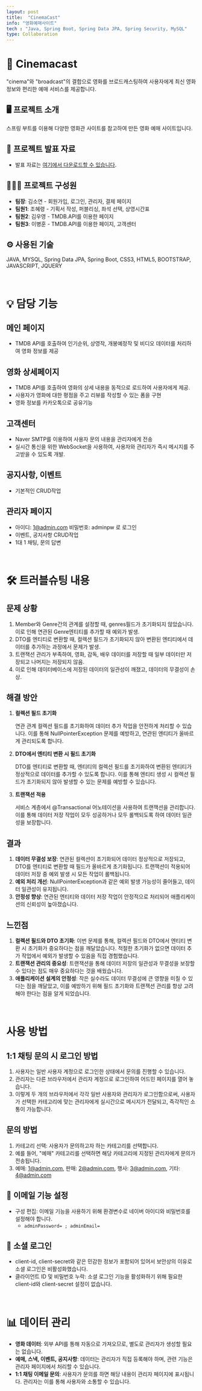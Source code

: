 ```yaml
---
layout: post
title:  "CinemaCast"
info: "영화예매사이트"
tech : "Java, Spring Boot, Spring Data JPA, Spring Security, MySQL"
type: Collaboration
---
```


# 📌 Cinemacast
"cinema"와 "broadcast"의 결합으로 영화를 브로드캐스팅하여 사용자에게 최신 영화 정보와 편리한 예매 서비스를 제공합니다.

## 🖥️ 프로젝트 소개
스프링 부트를 이용해 다양한 영화관 사이트를 참고하여 만든 영화 예매 사이트입니다.

## 📄 프로젝트 발표 자료
- 발표 자료는 [여기에서 다운로드할 수 있습니다](https://docs.google.com/presentation/d/1Ua3kVJtuOFLrB7LKAKkkmn6AiUeTZ_L_/edit?usp=drive_link&ouid=104385299162078736648&rtpof=true&sd=true).

## 👨‍👩‍👦 프로젝트 구성원
- **팀장**: 김소연 - 회원가입, 로그인, 관리자, 결제 페이지
- **팀원1**: 조혜령 - 기획서 작성, 퍼블리싱, 좌석 선택, 상영시간표
- **팀원2**: 김우영 - TMDB.API를 이용한 페이지
- **팀원3**: 이병훈 - TMDB.API를 이용한 페이지, 고객센터

## ⚙️ 사용된 기술
JAVA, MYSQL, Spring Data JPA, Spring Boot, CSS3, HTML5, BOOTSTRAP, JAVASCRIPT, JQUERY

<br/>

# 💡 담당 기능

## 메인 페이지
- TMDB API를 호출하여 인기순위, 상영작, 개봉예정작 및 비디오 데이터를 처리하여 영화 정보를 제공

## 영화 상세페이지
 - TMDB API를 호출하여 영화의 상세 내용을 동적으로 로드하여 사용자에게 제공.
 - 사용자가 영화에 대한 평점을 주고 리뷰를 작성할 수 있는 폼을 구현
 - 영화 정보를 카카오톡으로 공유기능

## 고객센터
-  Naver SMTP를 이용하여 사용자 문의 내용을 관리자에게 전송
-  실시간 통신을 위한 WebSocket을 사용하여, 사용자와 관리자가 즉시 메시지를 주고받을 수 있도록 개발.

## 공지사항, 이벤트
- 기본적인 CRUD작업

## 관리자 페이지
- 아이디: 1@admin.com 비밀번호: adminpw 로 로그인
- 이벤트, 공지사항 CRUD작업
- 1대 1 채팅, 문의 답변

<br/>

# 🛠️ 트러블슈팅 내용

## 문제 상황

1. Member와  Genre간의 관계를 설정할 때, genres필드가 초기화되지 않았습니다. 이로 인해 연관된 Genre엔티티를 추가할 때 예외가 발생.
2. DTO를 엔티티로 변환할 때, 컬렉션 필드가 초기화되지 않아 변환된 엔티티에서 데이터를 추가하는 과정에서 문제가 발생.
3. 트랜잭션 관리가 부족하여, 영화, 감독, 배우 데이터를 저장할 때 일부 데이터만 저장되고 나머지는 저장되지 않음.
4. 이로 인해 데이터베이스에 저장된 데이터의 일관성이 깨졌고, 데이터의 무결성이 손상.


## 해결 방안

1. **컬렉션 필드 초기화**

   연관 관계 컬렉션 필드를 초기화하여 데이터 추가 작업을 안전하게 처리할 수 있습니다. 이를 통해 NullPointerException 문제를 예방하고, 연관된 엔티티가 올바르게 관리되도록 합니다.

2. **DTO에서 엔티티 변환 시 필드 초기화**

   DTO를 엔티티로 변환할 때, 엔티티의 컬렉션 필드를 초기화하여 변환된 엔티티가 정상적으로 데이터를 추가할 수 있도록 합니다. 이를 통해 엔티티 생성 시 컬렉션 필드가 초기화되지 않아 발생할 수 있는 문제를 예방할 수 있습니다.

3. **트랜잭션 적용**

   서비스 계층에서 @Transactional 어노테이션을 사용하여 트랜잭션을 관리합니다. 이를 통해 데이터 저장 작업이 모두 성공하거나 모두 롤백되도록 하여 데이터 일관성을 보장합니다.

## 결과

1. **데이터 무결성 보장**: 연관된 컬렉션이 초기화되어 데이터 정상적으로 저장되고, DTO를 엔티티로 변환할 때 필드가 올바르게 초기화됩니다. 트랜잭션이 적용되어 데이터 저장 중 예외 발생 시 모든 작업이 롤백됩니다.
2. **예외 처리 개선**: NullPointerException과 같은 예외 발생 가능성이 줄어들고, 데이터 일관성이 유지됩니다.
3. **안정성 향상**: 연관된 엔티티와 데이터 저장 작업이 안정적으로 처리되어 애플리케이션의 신뢰성이 높아졌습니다.

## 느낀점

1. **컬렉션 필드와 DTO 초기화**: 이번 문제를 통해, 컬렉션 필드와 DTO에서 엔티티 변환 시 초기화가 중요하다는 점을 깨달았습니다. 적절한 초기화가 없으면 데이터 추가 작업에서 예외가 발생할 수 있음을 직접 경험했습니다.
2. **트랜잭션 관리의 중요성**: 트랜잭션을 통해 데이터 저장의 일관성과 무결성을 보장할 수 있다는 점도 매우 중요하다는 것을 배웠습니다.
3. **애플리케이션 설계의 안정성**: 작은 실수라도 데이터 무결성에 큰 영향을 미칠 수 있다는 점을 깨달았고, 이를 예방하기 위해 필드 초기화와 트랜잭션 관리를 항상 고려해야 한다는 점을 알게 되었습니다.

<br/>

# 사용 방법

## 1:1 채팅 문의 시 로그인 방법
1. 사용자는 일반 사용자 계정으로 로그인한 상태에서 문의를 진행할 수 있습니다.
2. 관리자는 다른 브라우저에서 관리자 계정으로 로그인하여 어드민 페이지를 열어 놓습니다.
3. 이렇게 두 개의 브라우저에서 각각 일반 사용자와 관리자가 로그인함으로써, 사용자가 선택한 카테고리에 맞는 관리자에게 실시간으로 메시지가 전달되고, 즉각적인 소통이 가능합니다.

## 문의 방법
1. 카테고리 선택: 사용자가 문의하고자 하는 카테고리를 선택합니다.
2. 예를 들어, "예매" 카테고리를 선택하면 해당 카테고리에 지정된 관리자에게 문의가 전송됩니다.
3. 예매: 1@admin.com, 판매: 2@admin.com, 행사: 3@admin.com, 기타: 4@admin.com

## 📧 이메일 기능 설정
- 구성 편집: 이메일 기능을 사용하기 위해 환경변수로 네이버 아이디와 비밀번호를 설정해야 합니다.
    - `adminPassword= ; adminEmail=`

## 🚫 소셜 로그인
- client-id, client-secret와 같은 민감한 정보가 포함되어 있어서 보안상의 이유로 소셜 로그인은 비활성화했습니다.
- 클라이언트 ID 및 비밀번호 누락: 소셜 로그인 기능을 활성화하기 위해 필요한 client-id와 client-secret 설정이 없습니다.
  
<br/>

# 📊 데이터 관리
- **영화 데이터**: 외부 API를 통해 자동으로 가져오므로, 별도로 관리자가 생성할 필요는 없습니다.
- **예매, 스낵, 이벤트, 공지사항**: 데이터는 관리자가 직접 등록해야 하며, 관련 기능은 관리자 페이지에서 처리할 수 있습니다.
- **1:1 채팅 이메일 문의**: 사용자가 문의를 하면 해당 내용이 관리자 페이지에 표시됩니다. 관리자는 이를 통해 사용자와 소통할 수 있습니다.
